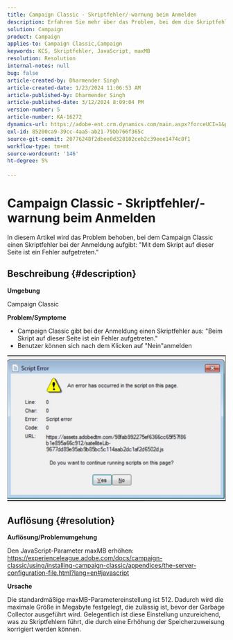 ```yaml
---
title: Campaign Classic - Skriptfehler/-warnung beim Anmelden
description: Erfahren Sie mehr über das Problem, bei dem die Skriptfehlerwarnung von Campaign Classic beim Protokollieren angezeigt wird. Erhöhen Sie den JavaScript-Parameter maxMB .
solution: Campaign
product: Campaign
applies-to: Campaign Classic,Campaign
keywords: KCS, Skriptfehler, JavaScript, maxMB
resolution: Resolution
internal-notes: null
bug: false
article-created-by: Dharmender Singh
article-created-date: 1/23/2024 11:06:53 AM
article-published-by: Dharmender Singh
article-published-date: 3/12/2024 8:09:04 PM
version-number: 5
article-number: KA-16272
dynamics-url: https://adobe-ent.crm.dynamics.com/main.aspx?forceUCI=1&pagetype=entityrecord&etn=knowledgearticle&id=3eda4c7e-dfb9-ee11-a569-6045bd006149
exl-id: 85200ca9-39cc-4aa5-ab21-79bb766f365c
source-git-commit: 20776248f2dbee0d328102ceb2c39eee1474c8f1
workflow-type: tm+mt
source-wordcount: '146'
ht-degree: 5%

---
```


# Campaign Classic - Skriptfehler/-warnung beim Anmelden


In diesem Artikel wird das Problem behoben, bei dem Campaign Classic einen Skriptfehler bei der Anmeldung aufgibt: &quot;Mit dem Skript auf dieser Seite ist ein Fehler aufgetreten.&quot;

## Beschreibung {#description}


<b>Umgebung</b>

Campaign Classic

<b>Problem/Symptome</b>

- Campaign Classic gibt bei der Anmeldung einen Skriptfehler aus: &quot;Beim Skript auf dieser Seite ist ein Fehler aufgetreten.&quot;
- Benutzer können sich nach dem Klicken auf &quot;Nein&quot;anmelden


![](assets/___3fda4c7e-dfb9-ee11-a569-6045bd006149___.jpeg)


## Auflösung {#resolution}


<b>Auflösung/Problemumgehung</b>

Den JavaScript-Parameter maxMB erhöhen: https://experienceleague.adobe.com/docs/campaign-classic/using/installing-campaign-classic/appendices/the-server-configuration-file.html?lang=en#javascript

<b>Ursache</b>

Die standardmäßige maxMB-Parametereinstellung ist 512. Dadurch wird die maximale Größe in Megabyte festgelegt, die zulässig ist, bevor der Garbage Collector ausgeführt wird. Gelegentlich ist diese Einstellung unzureichend, was zu Skriptfehlern führt, die durch eine Erhöhung der Speicherzuweisung korrigiert werden können.
